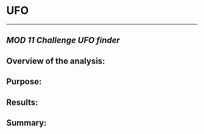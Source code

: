 # **UFO**
________________________________
## *MOD 11 Challenge UFO finder*


## Overview of the analysis:

## Purpose:

## Results:


## Summary:

